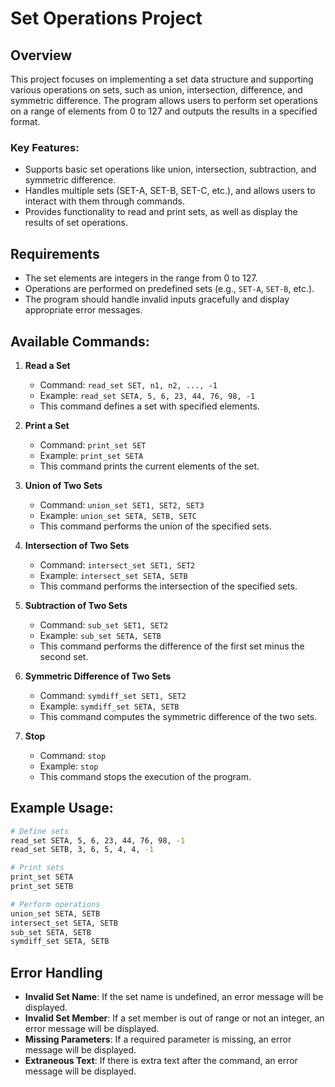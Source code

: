 
# Set Operations Project

## Overview
This project focuses on implementing a set data structure and supporting various operations on sets, such as union, intersection, difference, and symmetric difference. The program allows users to perform set operations on a range of elements from 0 to 127 and outputs the results in a specified format.

### Key Features:
- Supports basic set operations like union, intersection, subtraction, and symmetric difference.
- Handles multiple sets (SET-A, SET-B, SET-C, etc.), and allows users to interact with them through commands.
- Provides functionality to read and print sets, as well as display the results of set operations.

## Requirements
- The set elements are integers in the range from 0 to 127.
- Operations are performed on predefined sets (e.g., `SET-A`, `SET-B`, etc.).
- The program should handle invalid inputs gracefully and display appropriate error messages.

## Available Commands:
1. **Read a Set**
   - Command: `read_set SET, n1, n2, ..., -1`
   - Example: `read_set SETA, 5, 6, 23, 44, 76, 98, -1`
   - This command defines a set with specified elements.
   
2. **Print a Set**
   - Command: `print_set SET`
   - Example: `print_set SETA`
   - This command prints the current elements of the set.
   
3. **Union of Two Sets**
   - Command: `union_set SET1, SET2, SET3`
   - Example: `union_set SETA, SETB, SETC`
   - This command performs the union of the specified sets.
   
4. **Intersection of Two Sets**
   - Command: `intersect_set SET1, SET2`
   - Example: `intersect_set SETA, SETB`
   - This command performs the intersection of the specified sets.
   
5. **Subtraction of Two Sets**
   - Command: `sub_set SET1, SET2`
   - Example: `sub_set SETA, SETB`
   - This command performs the difference of the first set minus the second set.
   
6. **Symmetric Difference of Two Sets**
   - Command: `symdiff_set SET1, SET2`
   - Example: `symdiff_set SETA, SETB`
   - This command computes the symmetric difference of the two sets.

7. **Stop**
   - Command: `stop`
   - Example: `stop`
   - This command stops the execution of the program.

## Example Usage:

```bash
# Define sets
read_set SETA, 5, 6, 23, 44, 76, 98, -1
read_set SETB, 3, 6, 5, 4, 4, -1

# Print sets
print_set SETA
print_set SETB

# Perform operations
union_set SETA, SETB
intersect_set SETA, SETB
sub_set SETA, SETB
symdiff_set SETA, SETB
```

## Error Handling
- **Invalid Set Name**: If the set name is undefined, an error message will be displayed.
- **Invalid Set Member**: If a set member is out of range or not an integer, an error message will be displayed.
- **Missing Parameters**: If a required parameter is missing, an error message will be displayed.
- **Extraneous Text**: If there is extra text after the command, an error message will be displayed.
